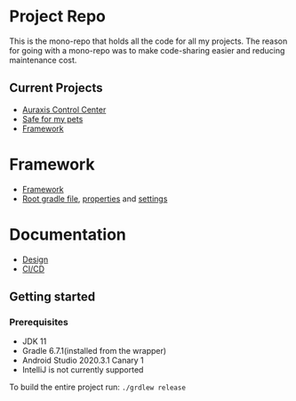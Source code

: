 # Project Repo

This is the mono-repo that holds all the code for all my projects. The reason for going with a mono-repo was to make code-sharing easier and reducing maintenance cost.

## Current Projects
 - [Auraxis Control Center](auraxiscontrolcenter/)
 - [Safe for my pets](petproject/)
 - [Framework](framework/)

# Framework
 - [Framework](framework/)
 - [Root gradle file](/build.gradle), [properties](gradle.properties) and [settings](settings.gradle)

# Documentation
 - [Design](/DESIGN.md)
 - [CI/CD](/CONTINUOUS.md)
 
## Getting started
 
### Prerequisites
- JDK 11
- Gradle 6.7.1(installed from the wrapper)
- Android Studio 2020.3.1 Canary 1
- IntelliJ is not currently supported

To build the entire project run: `./grdlew release`


